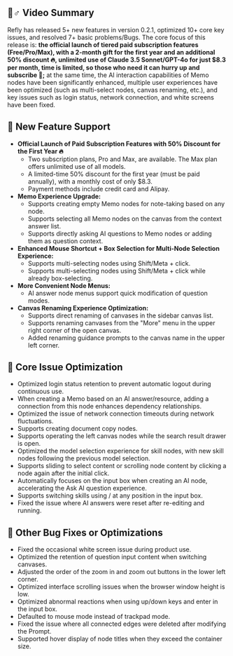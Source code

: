 ## 🦹♂️ Video Summary

Refly has released 5+ new features in version 0.2.1, optimized 10+ core key issues, and resolved 7+ basic problems/Bugs. The core focus of this release is: **the official launch of tiered paid subscription features (Free/Pro/Max), with a 2-month gift for the first year and an additional 50% discount 🔥, unlimited use of Claude 3.5 Sonnet/GPT-4o for just $8.3 per month, time is limited, so those who need it can hurry up and subscribe 🐛;** at the same time, the AI interaction capabilities of Memo nodes have been significantly enhanced, multiple user experiences have been optimized (such as multi-select nodes, canvas renaming, etc.), and key issues such as login status, network connection, and white screens have been fixed.

## **🌟** New Feature Support

- **Official Launch of Paid Subscription Features with 50% Discount for the First Year 🔥**
  - Two subscription plans, Pro and Max, are available. The Max plan offers unlimited use of all models.
  - A limited-time 50% discount for the first year (must be paid annually), with a monthly cost of only $8.3.
  - Payment methods include credit card and Alipay.
- **Memo Experience Upgrade:**
  - Supports creating empty Memo nodes for note-taking based on any node.
  - Supports selecting all Memo nodes on the canvas from the context answer list.
  - Supports directly asking AI questions to Memo nodes or adding them as question context.
- **Enhanced Mouse Shortcut + Box Selection for Multi-Node Selection Experience:**
  - Supports multi-selecting nodes using Shift/Meta + click.
  - Supports multi-selecting nodes using Shift/Meta + click while already box-selecting.
- **More Convenient Node Menus:**
  - AI answer node menus support quick modification of question modes.
- **Canvas Renaming Experience Optimization:**
  - Supports direct renaming of canvases in the sidebar canvas list.
  - Supports renaming canvases from the "More" menu in the upper right corner of the open canvas.
  - Added renaming guidance prompts to the canvas name in the upper left corner.

## **💫** Core Issue Optimization

- Optimized login status retention to prevent automatic logout during continuous use.
- When creating a Memo based on an AI answer/resource, adding a connection from this node enhances dependency relationships.
- Optimized the issue of network connection timeouts during network fluctuations.
- Supports creating document copy nodes.
- Supports operating the left canvas nodes while the search result drawer is open.
- Optimized the model selection experience for skill nodes, with new skill nodes following the previous model selection.
- Supports sliding to select content or scrolling node content by clicking a node again after the initial click.
- Automatically focuses on the input box when creating an AI node, accelerating the Ask AI question experience.
- Supports switching skills using / at any position in the input box.
- Fixed the issue where AI answers were reset after re-editing and running.

## **🐞** Other Bug Fixes or Optimizations

- Fixed the occasional white screen issue during product use.
- Optimized the retention of question input content when switching canvases.
- Adjusted the order of the zoom in and zoom out buttons in the lower left corner.
- Optimized interface scrolling issues when the browser window height is low.
- Optimized abnormal reactions when using up/down keys and enter in the input box.
- Defaulted to mouse mode instead of trackpad mode.
- Fixed the issue where all connected edges were deleted after modifying the Prompt.
- Supported hover display of node titles when they exceed the container size.
